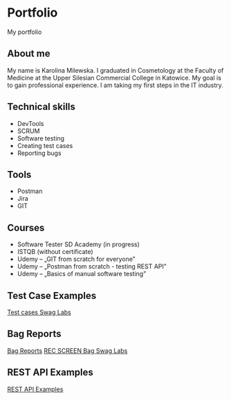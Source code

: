# Portfolio
My portfolio
## About me
My name is Karolina Milewska. I graduated in Cosmetology at the Faculty of Medicine at the Upper Silesian Commercial College in Katowice. My goal is to gain professional experience. I am taking my first steps in the IT industry.
## Technical skills
* DevTools
* SCRUM
* Software testing
* Creating test cases
* Reporting bugs
## Tools
* Postman
* Jira
* GIT
## Courses
* Software Tester SD Academy (in progress)
* ISTQB (without certificate)
* Udemy – „GIT from scratch for everyone”
* Udemy – „Postman from scratch - testing REST API”
* Udemy – „Basics of manual software testing”
## Test Case Examples
[Test cases Swag Labs](https://docs.google.com/spreadsheets/d/1xxV1o4rE0wfo5t3F0Nc-PbBY750YWfJo/edit?usp=sharing&ouid=112853203756638553941&rtpof=true&sd=true)
## Bag Reports 
[Bag Reports](https://docs.google.com/document/d/1tppwp0gmg1q1M9PpPTl8zPFz5NvLF4t9/edit?usp=sharing&ouid=112853203756638553941&rtpof=true&sd=true) 
[REC SCREEN Bag Swag Labs](https://drive.google.com/file/d/1pUErJhQoJY6uXah6yGuW2PQ8monqztm8/view?usp=sharing)
## REST API Examples
[REST API Examples](https://drive.google.com/file/d/1XW8wQkjrgvsAg7SiQluOf5LfEMZse5T1/view?usp=sharing)
